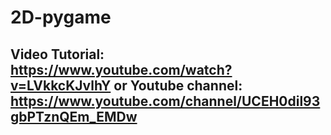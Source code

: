 # 2D-pygame
## Video Tutorial: https://www.youtube.com/watch?v=LVkkcKJvlhY or Youtube channel: https://www.youtube.com/channel/UCEH0dil93gbPTznQEm_EMDw
